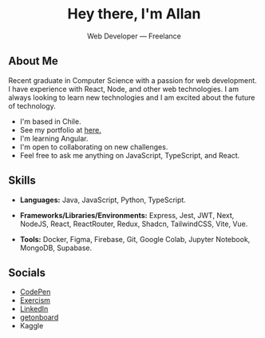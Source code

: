<h1 align="center">Hey there, I'm Allan</h1>
<p align="center">Web Developer — Freelance </p>

## About Me
Recent graduate in Computer Science with a passion for web development. I have experience with React, Node, and other web technologies. I am always looking to learn new technologies and I am excited about the future of technology.

- I'm based in Chile.
- See my portfolio at [here.](allan)
- I'm learning Angular.
- I'm open to collaborating on new challenges.
- Feel free to ask me anything on JavaScript, TypeScript, and React.

## Skills

- **Languages:** Java, JavaScript, Python, TypeScript.

- **Frameworks/Libraries/Environments:** Express, Jest, JWT, Next, NodeJS, React, ReactRouter, Redux, Shadcn, TailwindCSS, Vite, Vue.
- **Tools:** Docker, Figma, Firebase, Git, Google Colab, Jupyter Notebook, MongoDB, Supabase.
  
## Socials

- [CodePen](https://codepen.io/im-allan)
- [Exercism](https://exercism.org/profiles/dot-all)
- [LinkedIn](https://www.linkedin.com/in/im-allan/)
- [getonboard](https://www.getonbrd.com/p/allan-quiroz)
- Kaggle
